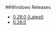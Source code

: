 ##Windows Releases

* [0.28.0 (Latest)](https://cdn-download.rocket.chat/build/rocket.chat-windows-0.28.0.tgz)
* [0.26.0](https://cdn-download.rocket.chat/build/rocket.chat-windows-0.26.0.tgz)
